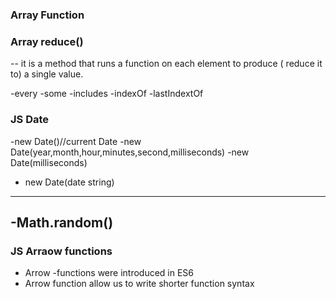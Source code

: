 ### Array Function


### Array reduce()
-- it is a method    that runs a function on each element to produce ( reduce it to) a single value.

-every
-some
-includes
-indexOf
-lastIndextOf
### JS Date
-new Date()//current Date
-new Date(year,month,hour,minutes,second,milliseconds)
-new Date(milliseconds)
- new Date(date string)
-----
-Math.random()
-----
### JS Arraow functions
- Arrow
-functions were introduced in ES6
- Arrow function  allow us to write shorter function syntax
